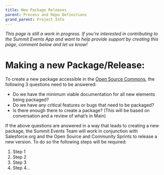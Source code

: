 ```yaml
---
title: New Package Releases
parent: Process and Repo Definitions
grand_parent: Project Info
---
```


*This page is still a work in progress. If you’re interested in contributing to the Summit Events App and want to help provide support by creating this page, comment below and let us know!*

# Making a new Package/Release:
To create a new package accessible in the [Open Source Commons](https://install.salesforce.org/products/SummitEventsApp/latest), the following 3 questions need to be answered:
- Do we have the minimum viable documentation for all new elements being packaged?
- Do we have any critical features or bugs that need to be packaged?
- Is there enough there to create a package? (This will be based on conversation and a review of what’s in Main)

If the above questions are answered in a way that leads to creating a new package, the Summit Events Team will work in conjunction with Salesforce.org and the Open Source and Community Sprints to release a new version. To do so the following steps will be required:
1. Step 1
2. Step 2
3. Step 3
4. Step 4...
